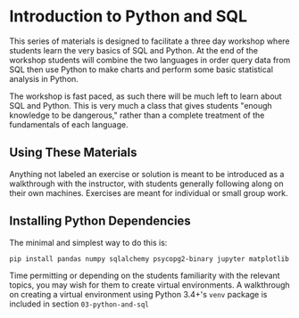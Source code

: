 # Introduction to Python and SQL

This series of materials is designed to facilitate a three day workshop where students learn the very basics of SQL and Python. At the end of the workshop students will combine the two languages in order query data from SQL then use Python to make charts and perform some basic statistical analysis in Python.

The workshop is fast paced, as such there will be much left to learn about SQL and Python. This is very much a class that gives students "enough knowledge to be dangerous," rather than a complete treatment of the fundamentals of each language.

## Using These Materials

Anything not labeled an exercise or solution is meant to be introduced as a walkthrough with the instructor, with students generally following along on their own machines. Exercises are meant for individual or small group work. 

## Installing Python Dependencies

The minimal and simplest way to do this is:

```
pip install pandas numpy sqlalchemy psycopg2-binary jupyter matplotlib
```

Time permitting or depending on the students familiarity with the relevant topics, you may wish for them to create virtual environments. A walkthrough on creating a virtual environment using Python 3.4+'s `venv` package is included in section `03-python-and-sql`
